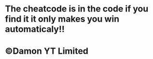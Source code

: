 # The cheatcode is in the code if you find it it only makes you win automaticaly!!
# ©Damon YT Limited
